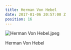 ```yaml
---
title: Herman Von Hebel
date: 2017-01-06 20:57:00 Z
position: 16
---
```


![Herman Von Hebel.jpeg](/uploads/Herman%20Von%20Hebel.jpeg)

Herman Von Hebel